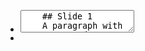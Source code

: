 - <section data-markdown>
    <textarea data-template>
      ## Slide 1
      A paragraph with some text and a [link](http://hakim.se).
      ---
      ## Slide 2
      ---
      ## Slide 3
    </textarea>
  </section>
-
